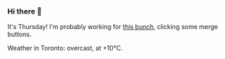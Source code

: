 ### Hi there :wave:

It's Thursday! I'm probably working for [this bunch](https://github.com/kohofinancial), clicking some merge buttons.

Weather in Toronto: overcast, at +10°C.
